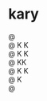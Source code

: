 # kary

@ <br/>
@ K  K<br/>
@ K K<br/>
@ KK<br/>
@ K K<br/>
@ K <br/>
@ <br/>

<!--
@ 
@ K  K   @   @@   @ @
@ K K   @ @  @ @  @ @
@ KK    @@@  @@   @ @
@ K K   @ @  @ @   @
@ K  @  @ @  @ @   @
@
-->
